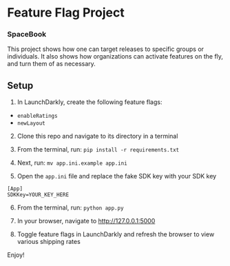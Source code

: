 # Feature Flag Project
### SpaceBook

This project shows how one can target releases 
to specific groups or individuals. It also shows 
how organizations can activate features on the 
fly, and turn them of as necessary.

## Setup

1. In LaunchDarkly, create the following feature flags:
  * `enableRatings`
  * `newLayout`

2. Clone this repo and navigate to its directory in a terminal

3. From the terminal, run: `pip install -r requirements.txt`

4. Next, run: `mv app.ini.example app.ini`

5. Open the `app.ini` file and replace the fake SDK key with your SDK key
```
[App]
SDKKey=YOUR_KEY_HERE
```

6. From the terminal, run: `python app.py`

7. In your browser, navigate to http://127.0.0.1:5000

8. Toggle feature flags in LaunchDarkly and refresh the browser to view various shipping rates

Enjoy!
